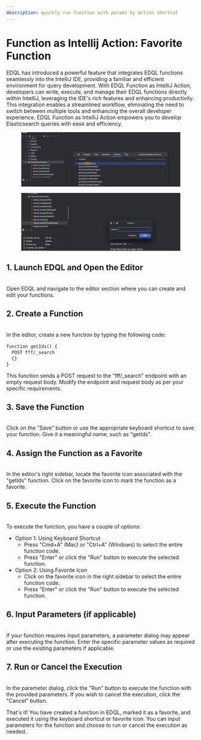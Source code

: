```yaml
---
description: quickly run function with params by action shortcut
---
```


# Function as Intellij Action: Favorite Function

EDQL has introduced a powerful feature that integrates EDQL functions seamlessly into the IntelliJ IDE, providing a familiar and efficient environment for query development. With EDQL Function as IntelliJ Action, developers can write, execute, and manage their EDQL functions directly within IntelliJ, leveraging the IDE's rich features and enhancing productivity. This integration enables a streamlined workflow, eliminating the need to switch between multiple tools and enhancing the overall developer experience. EDQL Function as IntelliJ Action empowers you to develop Elasticsearch queries with ease and efficiency.

<figure><img src="../.gitbook/assets/image.png" alt=""><figcaption></figcaption></figure>

<figure><img src="../.gitbook/assets/image (2).png" alt=""><figcaption></figcaption></figure>

## 1. Launch EDQL and Open the Editor

\
Open EDQL and navigate to the editor section where you can create and edit your functions.

## 2. Create a Function

\
In the editor, create a new function by typing the following code:

```
function getIds() {
  POST fff/_search
  {}
}
```

This function sends a POST request to the "fff/\_search" endpoint with an empty request body. Modify the endpoint and request body as per your specific requirements.

## 3. Save the Function

\
Click on the "Save" button or use the appropriate keyboard shortcut to save your function. Give it a meaningful name, such as "getIds".

## 4. Assign the Function as a Favorite

\
In the editor's right sidebar, locate the favorite icon associated with the "getIds" function. Click on the favorite icon to mark the function as a favorite.

## 5. Execute the Function

\
To execute the function, you have a couple of options:

* Option 1: Using Keyboard Shortcut
  * Press "Cmd+A" (Mac) or "Ctrl+A" (Windows) to select the entire function code.
  * Press "Enter" or click the "Run" button to execute the selected function.
* Option 2: Using Favorite Icon
  * Click on the favorite icon in the right sidebar to select the entire function code.
  * Press "Enter" or click the "Run" button to execute the selected function.

## 6. Input Parameters (if applicable)

\
If your function requires input parameters, a parameter dialog may appear after executing the function. Enter the specific parameter values as required or use the existing parameters if applicable.

## 7. Run or Cancel the Execution

\
In the parameter dialog, click the "Run" button to execute the function with the provided parameters. If you wish to cancel the execution, click the "Cancel" button.

That's it! You have created a function in EDQL, marked it as a favorite, and executed it using the keyboard shortcut or favorite icon. You can input parameters for the function and choose to run or cancel the execution as needed.
